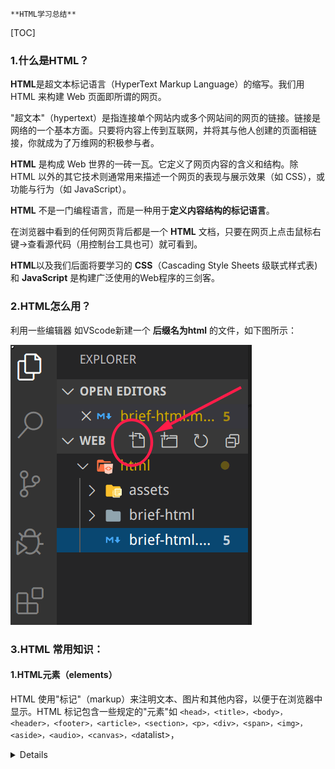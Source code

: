                                                                                     **HTML学习总结**

[TOC]



### 1.什么是HTML？

**HTML**是超文本标记语言（HyperText Markup Language）的缩写。我们用 HTML 来构建 Web 页面即所谓的网页。

"超文本"（hypertext）是指连接单个网站内或多个网站间的网页的链接。链接是网络的一个基本方面。只要将内容上传到互联网，并将其与他人创建的页面相链接，你就成为了万维网的积极参与者。

**HTML** 是构成 Web 世界的一砖一瓦。它定义了网页内容的含义和结构。除 HTML 以外的其它技术则通常用来描述一个网页的表现与展示效果（如 CSS），或功能与行为（如 JavaScript）。

**HTML** 不是一门编程语言，而是一种用于**定义内容结构的标记语言**。

在浏览器中看到的任何网页背后都是一个 **HTML** 文档，只要在网页上点击鼠标右键->查看源代码（用控制台工具也可）就可看到。

**HTML**以及我们后面将要学习的 **CSS**（Cascading Style Sheets 级联式样式表) 和 **JavaScript** 是构建广泛使用的Web程序的三剑客。

### 2.HTML怎么用？

利用一些编辑器 如VScode新建一个 **后缀名为html** 的文件，如下图所示：

![](image/1.png)

### 3.HTML 常用知识：

#### 1.HTML元素（elements）

HTML 使用"标记"（markup）来注明文本、图片和其他内容，以便于在浏览器中显示。HTML 标记包含一些规定的"元素"如 `<head>，<title>，<body>，<header>，<footer>，<article>，<section>，<p>，<div>，<span>，<img>，<aside>，<audio>，<canvas>，<d`atalist>，<details>，<embed>，<nav>，<output>，<progress>，<video> 等等。



![](image/2.png)

1. 开始标签（Opening tag）：包含元素的名称（本例为 p），被左、右角括号所包围。表示元素从这里开始或者开始起作用 —— 在本例中即段落由此开始。
2. 结束标签（Closing tag）：与开始标签相似，只是其在元素名之前包含了一个斜杠。这表示着元素的结尾 —— 在本例中即段落在此结束。初学者常常会犯忘记包含结束标签的错误，这可能会产生一些奇怪的结果。
3. 内容（Content）：元素的内容，本例中就是所输入的文本本身。
4. 元素（Element）：开始标签、结束标签与内容相结合，便是一个完整的元素。

#### 2.空元素：

元素是可以有相关属性的。属性包含元素的额外信息，这些信息不会在浏览器中显示出来。

```html
<!-- 带属性的段落输入框 -->
<p title="这是个title属性">鼠标移上来试试！</p>
<!-- 带属性的输入框 -->
<input type="text">
<input type="password">
```

一个属性必须包含如下内容：

1. 一个空格，在属性和元素名称之间。(如果已经有一个或多个属性，就与前一个属性之间有一个空格。)
2. 属性名称，后面跟着一个 = 号。
3. 一个属性值，由一对引号 "" 引起来。



HTML 提供了从大到小6级标题，分别是：`<h1> ~ <h6>`，如下所示：

```html
<h1>This is heading 1</h1>
<p>This is some text.</p>
<hr>
<h2>This is heading 2</h2>
<p>This is some other text.</p>
<hr>
```

在页面中，标题非常重要：

1. 搜索引擎用标题来索引页面的内容
2. 用户也习惯以标题进行主要内容浏览，以决定是否查看该页面

#### 3.超链接语法

```html
<a href="https://www.baidu.com/" target="_blank">百度一下</a>
```

说明：

1. `href`即为要跳转去的地址 URL（Uniform Resorce Locator)
2. `target`属性为`_blank`表示在新的页面打开超链接（默认是在当前页面打开即`_self`）
3. 超链接标签包含的内容（当前为文字"百度一下"）即为显示在页面上供用户点击的

#### 4.锚点

锚点，也称为书签，用于标记页面的某个元素或位置。通过锚点，我们可以轻易的在长页面内实现跳转。

先使用`id`属性生成某元素的锚点，然后再使用超链接指向该锚点即可。

```html
<!-- 文档其余部分 -->
<h2 id="C4">第四章 论零号病人的重要性</h2>
<!-- 文档其余部分 -->
<a href="#C4">跳到第四章</a>
<!-- 文档其余部分 -->
...
```

#### 5.图片

在页面插入一张图片如下：

```html
<img src="https://mdbootstrap.com/img/logo/mdb192x192.jpg" alt="MDB Logo" width="200" height="200">
```

说明：

1. `src`属性为要显示图片文件的位置 URL，即图片文件的路径
2. `alt`属性当获取图片出现问题时显示的文字（占位符）
3. 可为图片指定高宽度，但不建议（可能导致图片变形）

#### 6.文件路径

为获取图片文件，我们需要指定该文件位于何处，这称为文件路径。文件路径有相对路径和绝对路径两种。

上面图片的例子即为绝对路径。下面是相对路径的例子：

|                                    |                                        |
| ---------------------------------- | -------------------------------------- |
| 例子                               | 解释                                   |
| `<img src="picture.jpg">`          | 该图片文件与当前文档在同一目录中       |
| `<img src="./images/picture.jpg">` | 该图片文件在当前目录下的`images`目录中 |
| `<img src="../picture.jpg">`       | 该图片文件在上一级目录中               |

#### 7.无序列表

```
<ul>
  <li>Coffee</li>
  <li>Tea</li>
  <li>Milk</li>
</ul>
```

无序列表使用`<ul>`标签，默认使用**实心圆点**作为每项的标志，其它的标志可以是空心圆`circle`，实心方块`square`以及不出现标志。

```
<ul type="square">
  <li>Coffee</li>
  <li>Tea</li>
  <li>Milk</li>
</ul>
```

#### 8.有序列表

```html
<ol>
  <li>Coffee</li>
  <li>Tea</li>
  <li>Milk</li>
</ol>
```

有序列表使用`<ol>`标签，默认使用**数字**作为每项的标志，其它的标志可以是大写字母`A`，小写字母`a`，罗马字母`i`等。

```html
<ol type="a">
  <li>Coffee</li>
  <li>Tea</li>
  <li>Milk</li>
</ol>
```



当网站需要获取我们的一些信息如：用户名、密码、选择买什么、买多少、提出意见等等时，我们就需要使用表单（form）来让用户填写或选择。

**提示：** 当提交时，表单中没有`name`属性的元素将不会提交，比如上面工作日期的选择器。有`name`属性的元素其`value`的值将提交给服务器。



HTML 的元素可以以称为**区块** 或 **内联**的方式进行显示。

#### 9.区块元素

区块元素在浏览器显示时，通常会以**新行**来开始（和结束）。如：`<h1>, <pre>, <ul>, <table>，<`div> 等。

```html
<h2>区块元素</h2>
<div>Hello</div>
<div>World</div>
<p>单独一行</p>
```

#### 10.内联元素

内联元素相反，他们总是一个接一个进行显示，不会新起一行。如： `<span>, <input>, <td>, <a>, <img>`等。

```html
<h3>下面的元素将在一行中显示</h3>
<span>姓名：</span>
<input name="username">
<span>哈哈哈</span>
<a href="https://google.com/">Google</a>
<img src="https://mdbootstrap.com/img/logo/mdb192x192.jpg">
```

##### 预设格式

如果你想在网页中展示一首诗或一些特别格式的文本，那么请使用`pre`标签。

```html
<!-- pre标签中的内容将保持格式不变 -->
<pre>
             山不在高，有仙则灵
             水不在深，有龙则灵
</pre>
```

#### 11.特殊字符

考虑下面的代码将显示成什么？

```html
<p>有多          远，滚                         多远！</p>
```

或者你希望在页面显示一段 HTML 的源代码，你打算用标签`<pre>`:

```html
<pre>htm
  <h1>这是个一级标题</h1>
  <p>这是一个段落<p>
  <a href="https://twitter.com/">谦谦君子，温润如玉</a>
<pre>
```

以上代码将得不到你想要的结果。
原因是：在 HTML 中，某些字符是预留的。
在 HTML 中不能使用小于号（<）和大于号（>），这是因为浏览器会误认为它们是标签。
如果希望正确地显示预留字符，我们必须在 HTML 源代码中使用字符实体（character entities）

```
<p>有多&nbsp;&nbsp;&nbsp;远，滚&nbsp;&nbsp;&nbsp;&nbsp;&nbsp;&nbsp;&nbsp;多远！</p>
<hr>
<h2>test.html</h2>
<pre>
  &lt;h1&gt;这是个一级标题&lt;/h1&gt;
  &lt;p&gt;这是一个段落&lt;p&gt;
  &lt;a href="https://twitter.com/"&gt;眼见何事，情系何处，身处何方，心思何人&lt;/a&gt;
<pre>
```